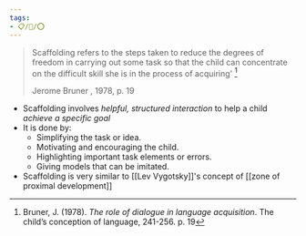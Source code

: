 ```yaml
---
tags:
- 📋/🌱/⭕
---
```


> Scaffolding refers to the steps taken to reduce the degrees of freedom in carrying out some task so that the child can concentrate on the difficult skill she is in the process of acquiring' [^1]
> <div class=signature>Jerome  Bruner , 1978, p. 19</div>

- Scaffolding involves *helpful, structured interaction* to help a child *achieve a specific goal*
- It is done by:
	- Simplifying the task or idea.
	- Motivating and encouraging the child.
	- Highlighting important task elements or errors.
	- Giving models that can be imitated.
- Scaffolding is very similar to [[Lev Vygotsky]]'s concept of [[zone of proximal development]]


 [^1]: Bruner, J. (1978). *The role of dialogue in language acquisition*. The child’s conception of language, 241-256. p. 19